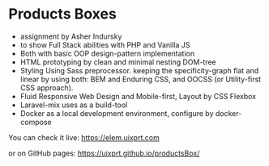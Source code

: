 # Products Boxes

- assignment by Asher Indursky
- to show Full Stack abilities with PHP and Vanilla JS
- Both with basic OOP design-pattern implementation
- HTML prototyping by clean and minimal nesting DOM-tree
- Styling Using Sass preprocessor. keeping the specificity-graph flat and linear by using both: BEM and Enduring CSS, and OOCSS (or Utility-first CSS approach).
- Fluid Responsive Web Design and Mobile-first, Layout by CSS Flexbox 
- Laravel-mix uses as a build-tool
- Docker as a local development environment, configure by docker-compose

You can check it live:
https://elem.uixprt.com

or on GitHub pages:
https://uixprt.github.io/productsBox/
